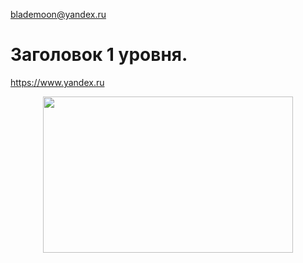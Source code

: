 
<blademoon@yandex.ru>
# Заголовок 1 уровня.
<https://www.yandex.ru>

<p align="center">
  <img width="400" height="250" src="https://i.pinimg.com/originals/db/b3/bc/dbb3bc5c461f6cfdde74e829fac29e43.jpg">
</p>
